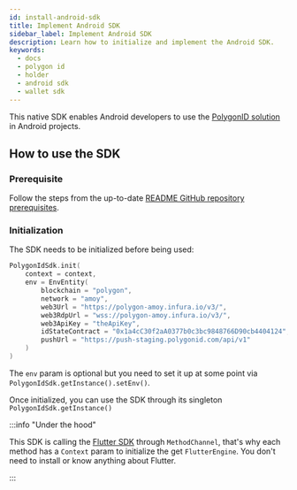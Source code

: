 ```yaml
---
id: install-android-sdk
title: Implement Android SDK
sidebar_label: Implement Android SDK
description: Learn how to initialize and implement the Android SDK.
keywords:
  - docs
  - polygon id
  - holder
  - android sdk
  - wallet sdk
---
```


This native SDK enables Android developers to use the [PolygonID solution](https://polygon.technology/polygon-id) in Android projects.

## How to use the SDK

### Prerequisite

Follow the steps from the up-to-date [README GitHub repository prerequisites](https://github.com/0xPolygonID/polygonid-android-sdk#prerequisite).

### Initialization

The SDK needs to be initialized before being used:

```kotlin
PolygonIdSdk.init(
    context = context,
    env = EnvEntity(
        blockchain = "polygon",
        network = "amoy",
        web3Url = "https://polygon-amoy.infura.io/v3/",
        web3RdpUrl = "wss://polygon-amoy.infura.io/v3/",
        web3ApiKey = "theApiKey",
        idStateContract = "0x1a4cC30f2aA0377b0c3bc9848766D90cb4404124",
        pushUrl = "https://push-staging.polygonid.com/api/v1"
    )
)
```

The `env` param is optional but you need to set it up at some point via `PolygonIdSdk.getInstance().setEnv()`.

Once initialized, you can use the SDK through its singleton `PolygonIdSdk.getInstance()`

:::info "Under the hood"

This SDK is calling the [<ins>Flutter SDK</ins>](https://github.com/0xPolygonID/polygonid-flutter-sdk) through `MethodChannel`, that's why each method has a `Context` param to initialize the get `FlutterEngine`.
You don't need to install or know anything about Flutter.

:::
